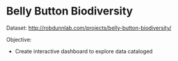 # Belly Button Biodiversity

Dataset: http://robdunnlab.com/projects/belly-button-biodiversity/

Objective: 
  - Create interactive dashboard to explore data cataloged
 
